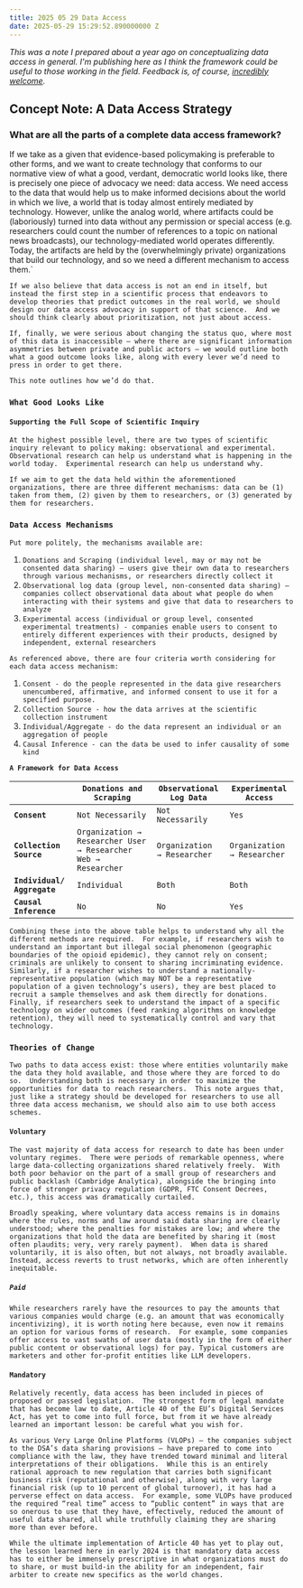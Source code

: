```yaml
---
title: 2025 05 29 Data Access
date: 2025-05-29 15:29:52.890000000 Z
---
```


_This was a note I prepared about a year ago on conceptualizing data access in general.  I'm publishing here as I think the framework could be useful to those working in the field.  Feedback is, of course, [incredibly welcome](https://workingpaper.co/contact)._

## Concept Note: A Data Access Strategy
### What are all the parts of a complete data access framework?

If we take as a given that evidence-based policymaking is preferable to other forms, and we want to create technology that conforms to our normative view of what a good, verdant, democratic world looks like, there is precisely one piece of advocacy we need: data access.  We need access to the data that would help us to make informed decisions about the world in which we live, a world that is today almost entirely mediated by technology.  However, unlike the analog world, where artifacts could be (laboriously) turned into data without any permission or special access (e.g. researchers could count the number of references to a topic on national news broadcasts), our technology-mediated world operates differently.  Today, the artifacts are held by the (overwhelmingly private) organizations that build our technology, and so we need a different mechanism to access them.`

`If we also believe that data access is not an end in itself, but instead the first step in a scientific process that endeavors to develop theories that predict outcomes in the real world, we should design our data access advocacy in support of that science.  And we should think clearly about prioritization, not just about access.`

`If, finally, we were serious about changing the status quo, where most of this data is inaccessible – where there are significant information asymmetries between private and public actors – we would outline both what a good outcome looks like, along with every lever we’d need to press in order to get there.`

`This note outlines how we’d do that.`

### `What Good Looks Like`

#### `Supporting the Full Scope of Scientific Inquiry`

`At the highest possible level, there are two types of scientific inquiry relevant to policy making: observational and experimental.  Observational research can help us understand what is happening in the world today.  Experimental research can help us understand why.`

`If we aim to get the data held within the aforementioned organizations, there are three different mechanisms: data can be (1) taken from them, (2) given by them to researchers, or (3) generated by them for researchers.`  

### `Data Access Mechanisms`

`Put more politely, the mechanisms available are:` 

1. `Donations and Scraping (individual level, may or may not be consented data sharing) – users give their own data to researchers through various mechanisms, or researchers directly collect it`  
2. `Observational log data (group level, non-consented data sharing) – companies collect observational data about what people do when interacting with their systems and give that data to researchers to analyze`  
3. `Experimental access (individual or group level, consented experimental treatments) - companies enable users to consent to entirely different experiences with their products, designed by independent, external researchers`

`As referenced above, there are four criteria worth considering for each data access mechanism:`

1. `Consent - do the people represented in the data give researchers unencumbered, affirmative, and informed consent to use it for a specified purpose.`  
2. `Collection Source - how the data arrives at the scientific collection instrument`  
3. `Individual/Aggregate - do the data represent an individual or an aggregation of people`  
4. `Causal Inference - can the data be used to infer causality of some kind`

**`A Framework for Data Access`**

|  | `Donations and Scraping` | `Observational Log Data` | `Experimental Access` |
| :---- | ----- | ----- | ----- |
| **`Consent`** | `Not Necessarily` | `Not Necessarily` | `Yes` |
| **`Collection Source`** | `Organization → Researcher User → Researcher Web → Researcher`  | `Organization → Researcher` | `Organization → Researcher` |
| **`Individual/ Aggregate`** | `Individual` | `Both` | `Both` |
| **`Causal Inference`** | `No` | `No` | `Yes` |

`Combining these into the above table helps to understand why all the different methods are required.  For example, if researchers wish to understand an important but illegal social phenomenon (geographic boundaries of the opioid epidemic), they cannot rely on consent; criminals are unlikely to consent to sharing incriminating evidence.  Similarly, if a researcher wishes to understand a nationally- representative population (which may NOT be a representative population of a given technology’s users), they are best placed to recruit a sample themselves and ask them directly for donations.  Finally, if researchers seek to understand the impact of a specific technology on wider outcomes (feed ranking algorithms on knowledge retention), they will need to systematically control and vary that technology.`

### `Theories of Change`

`Two paths to data access exist: those where entities voluntarily make the data they hold available, and those where they are forced to do so.  Understanding both is necessary in order to maximize the opportunities for data to reach researchers.  This note argues that, just like a strategy should be developed for researchers to use all three data access mechanism, we should also aim to use both access schemes.`

#### `Voluntary`

`The vast majority of data access for research to date has been under voluntary regimes.  There were periods of remarkable openness, where large data-collecting organizations shared relatively freely.  With both poor behavior on the part of a small group of researchers and public backlash (Cambridge Analytica), alongside the bringing into force of stronger privacy regulation (GDPR, FTC Consent Decrees, etc.), this access was dramatically curtailed.` 

`Broadly speaking, where voluntary data access remains is in domains where the rules, norms and law around said data sharing are clearly understood; where the penalties for mistakes are low; and where the organizations that hold the data are benefited by sharing it (most often plaudits; very, very rarely payment).  When data is shared voluntarily, it is also often, but not always, not broadly available.  Instead, access reverts to trust networks, which are often inherently inequitable.`

##### `Paid`

`While researchers rarely have the resources to pay the amounts that various companies would charge (e.g. an amount that was economically incentivizing), it is worth noting here because, even now it remains an option for various forms of research.  For example, some companies offer access to vast swaths of user data (mostly in the form of either public content or observational logs) for pay. Typical customers are marketers and other for-profit entities like LLM developers.`

#### `Mandatory`

`Relatively recently, data access has been included in pieces of proposed or passed legislation.  The strongest form of legal mandate that has become law to date, Article 40 of the EU’s Digital Services Act, has yet to come into full force, but from it we have already learned an important lesson: be careful what you wish for.`

`As various Very Large Online Platforms (VLOPs) — the companies subject to the DSA’s data sharing provisions — have prepared to come into compliance with the law, they have trended toward minimal and literal interpretations of their obligations.  While this is an entirely rational approach to new regulation that carries both significant business risk (reputational and otherwise), along with very large financial risk (up to 10 percent of global turnover), it has had a perverse effect on data access.  For example, some VLOPs have produced the required “real time” access to “public content” in ways that are so onerous to use that they have, effectively, reduced the amount of useful data shared, all while truthfully claiming they are sharing more than ever before.`

`While the ultimate implementation of Article 40 has yet to play out, the lesson learned here in early 2024 is that mandatory data access has to either be immensely prescriptive in what organizations must do to share, or must build-in the ability for an independent, fair arbiter to create new specifics as the world changes.`
